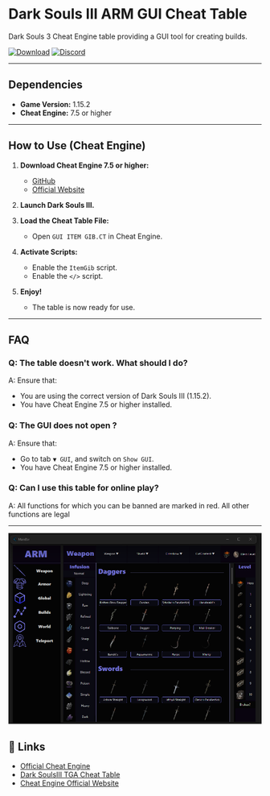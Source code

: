 # Dark Souls III ARM GUI Cheat Table

Dark Souls 3 Cheat Engine table providing a GUI tool for creating builds.

[![Download](https://img.shields.io/badge/Download-GUI%20ITEM%20GIB.CT-blue?style=for-the-badge)](https://github.com/Azze1/DS3_ARM_GUIitemGib/raw/main/GUI%20ITEM%20GIB.CT)
[![Discord](https://img.shields.io/discord/ваш_айди_сервера?label=Discord&logo=discord&style=for-the-badge)](https://discord.gg/mrj2mH9AN6)

---

##  Dependencies

- **Game Version:** 1.15.2
- **Cheat Engine:** 7.5 or higher

---

## How to Use (Cheat Engine)

1. **Download Cheat Engine 7.5 or higher:**
   - [GitHub](https://github.com/cheat-engine/cheat-engine)
   - [Official Website](https://www.cheatengine.org/)

2. **Launch Dark Souls III.**

3. **Load the Cheat Table File:**
   - Open `GUI ITEM GIB.CT` in Cheat Engine.

4. **Activate Scripts:**
   - Enable the `ItemGib` script.
   - Enable the `</>` script.

5. **Enjoy!**
   - The table is now ready for use.

---

##  FAQ

### Q: The table doesn't work. What should I do?
A: Ensure that:
   - You are using the correct version of Dark Souls III (1.15.2).
   - You have Cheat Engine 7.5 or higher installed.
### Q: The GUI does not open ?
A: Ensure that:
   - Go to tab `▼ GUI`, and switch on `Show GUI`.
   - You have Cheat Engine 7.5 or higher installed.
### Q: Can I use this table for online play?
A: All functions for which you can be banned are marked in red. All other functions are legal

---
![Screenshot](SCR.png)
## 🔗 Links
- [Official Cheat Engine](https://www.cheatengine.org/)
- [Dark SoulsIII TGA Cheat Table](https://github.com/The-Grand-Archives/Dark-Souls-III-CT-TGA)
- [Cheat Engine Official Website](https://www.cheatengine.org/)
